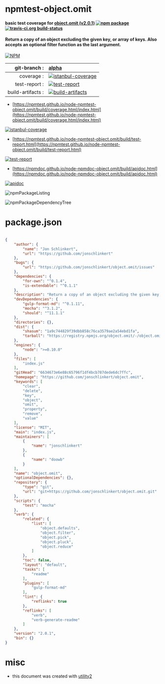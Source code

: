# npmtest-object.omit

#### basic test coverage for  [object.omit (v2.0.1)](https://github.com/jonschlinkert/object.omit)  [![npm package](https://img.shields.io/npm/v/npmtest-object.omit.svg?style=flat-square)](https://www.npmjs.org/package/npmtest-object.omit) [![travis-ci.org build-status](https://api.travis-ci.org/npmtest/node-npmtest-object.omit.svg)](https://travis-ci.org/npmtest/node-npmtest-object.omit)

#### Return a copy of an object excluding the given key, or array of keys. Also accepts an optional filter function as the last argument.

[![NPM](https://nodei.co/npm/object.omit.png?downloads=true&downloadRank=true&stars=true)](https://www.npmjs.com/package/object.omit)

| git-branch : | [alpha](https://github.com/npmtest/node-npmtest-object.omit/tree/alpha)|
|--:|:--|
| coverage : | [![istanbul-coverage](https://npmtest.github.io/node-npmtest-object.omit/build/coverage.badge.svg)](https://npmtest.github.io/node-npmtest-object.omit/build/coverage.html/index.html)|
| test-report : | [![test-report](https://npmtest.github.io/node-npmtest-object.omit/build/test-report.badge.svg)](https://npmtest.github.io/node-npmtest-object.omit/build/test-report.html)|
| build-artifacts : | [![build-artifacts](https://npmtest.github.io/node-npmtest-object.omit/glyphicons_144_folder_open.png)](https://github.com/npmtest/node-npmtest-object.omit/tree/gh-pages/build)|

- [https://npmtest.github.io/node-npmtest-object.omit/build/coverage.html/index.html](https://npmtest.github.io/node-npmtest-object.omit/build/coverage.html/index.html)

[![istanbul-coverage](https://npmtest.github.io/node-npmtest-object.omit/build/screenCapture.buildCi.browser.%252Ftmp%252Fbuild%252Fcoverage.lib.html.png)](https://npmtest.github.io/node-npmtest-object.omit/build/coverage.html/index.html)

- [https://npmtest.github.io/node-npmtest-object.omit/build/test-report.html](https://npmtest.github.io/node-npmtest-object.omit/build/test-report.html)

[![test-report](https://npmtest.github.io/node-npmtest-object.omit/build/screenCapture.buildCi.browser.%252Ftmp%252Fbuild%252Ftest-report.html.png)](https://npmtest.github.io/node-npmtest-object.omit/build/test-report.html)

- [https://npmdoc.github.io/node-npmdoc-object.omit/build/apidoc.html](https://npmdoc.github.io/node-npmdoc-object.omit/build/apidoc.html)

[![apidoc](https://npmdoc.github.io/node-npmdoc-object.omit/build/screenCapture.buildCi.browser.%252Ftmp%252Fbuild%252Fapidoc.html.png)](https://npmdoc.github.io/node-npmdoc-object.omit/build/apidoc.html)

![npmPackageListing](https://npmtest.github.io/node-npmtest-object.omit/build/screenCapture.npmPackageListing.svg)

![npmPackageDependencyTree](https://npmtest.github.io/node-npmtest-object.omit/build/screenCapture.npmPackageDependencyTree.svg)



# package.json

```json

{
    "author": {
        "name": "Jon Schlinkert",
        "url": "https://github.com/jonschlinkert"
    },
    "bugs": {
        "url": "https://github.com/jonschlinkert/object.omit/issues"
    },
    "dependencies": {
        "for-own": "^0.1.4",
        "is-extendable": "^0.1.1"
    },
    "description": "Return a copy of an object excluding the given key, or array of keys. Also accepts an optional filter function as the last argument.",
    "devDependencies": {
        "gulp-format-md": "^0.1.11",
        "mocha": "^3.1.2",
        "should": "^11.1.1"
    },
    "directories": {},
    "dist": {
        "shasum": "1a9c744829f39dbb858c76ca3579ae2a54ebd1fa",
        "tarball": "https://registry.npmjs.org/object.omit/-/object.omit-2.0.1.tgz"
    },
    "engines": {
        "node": ">=0.10.0"
    },
    "files": [
        "index.js"
    ],
    "gitHead": "6634673e6e88c65796f1df4bcb787dede6dc7ffc",
    "homepage": "https://github.com/jonschlinkert/object.omit",
    "keywords": [
        "clear",
        "delete",
        "key",
        "object",
        "omit",
        "property",
        "remove",
        "value"
    ],
    "license": "MIT",
    "main": "index.js",
    "maintainers": [
        {
            "name": "jonschlinkert"
        },
        {
            "name": "doowb"
        }
    ],
    "name": "object.omit",
    "optionalDependencies": {},
    "repository": {
        "type": "git",
        "url": "git+https://github.com/jonschlinkert/object.omit.git"
    },
    "scripts": {
        "test": "mocha"
    },
    "verb": {
        "related": {
            "list": [
                "object.defaults",
                "object.filter",
                "object.pick",
                "object.pluck",
                "object.reduce"
            ]
        },
        "toc": false,
        "layout": "default",
        "tasks": [
            "readme"
        ],
        "plugins": [
            "gulp-format-md"
        ],
        "lint": {
            "reflinks": true
        },
        "reflinks": [
            "verb",
            "verb-generate-readme"
        ]
    },
    "version": "2.0.1",
    "bin": {}
}
```



# misc
- this document was created with [utility2](https://github.com/kaizhu256/node-utility2)
